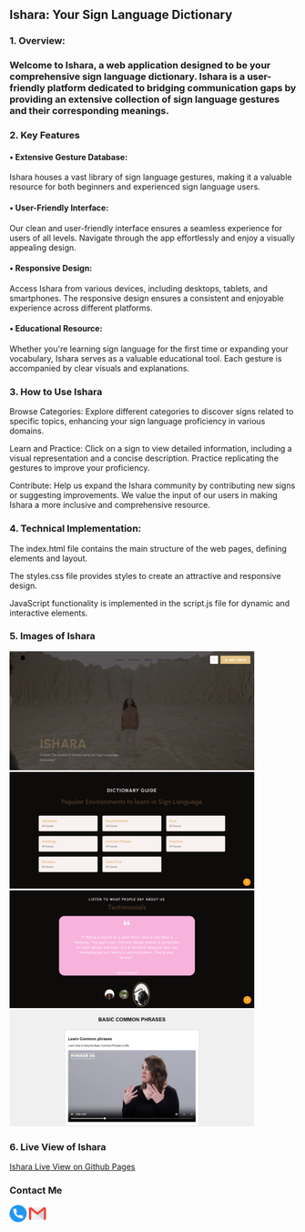 ## Ishara: Your Sign Language Dictionary 

### 1. Overview:
### Welcome to Ishara, a web application designed to be your comprehensive sign language dictionary. Ishara is a user-friendly platform dedicated to bridging communication gaps by providing an extensive collection of sign language gestures and their corresponding meanings.

### 2. Key Features
#### • Extensive Gesture Database: <br>
Ishara houses a vast library of sign language gestures, making it a valuable resource for both beginners and experienced sign language users.

#### • User-Friendly Interface: <br> 
Our clean and user-friendly interface ensures a seamless experience for users of all levels. Navigate through the app effortlessly and enjoy a visually appealing design.

#### • Responsive Design: <br> 
Access Ishara from various devices, including desktops, tablets, and smartphones. The responsive design ensures a consistent and enjoyable experience across different platforms.

#### • Educational Resource: <br> 
Whether you're learning sign language for the first time or expanding your vocabulary, Ishara serves as a valuable educational tool. Each gesture is accompanied by clear visuals and explanations.

### 3. How to Use Ishara
Browse Categories: Explore different categories to discover signs related to specific topics, enhancing your sign language proficiency in various domains.

Learn and Practice: Click on a sign to view detailed information, including a visual representation and a concise description. Practice replicating the gestures to improve your proficiency.

Contribute: Help us expand the Ishara community by contributing new signs or suggesting improvements. We value the input of our users in making Ishara a more inclusive and comprehensive resource.

### 4. Technical Implementation:

The index.html file contains the main structure of the web pages, defining elements and layout.

The styles.css file provides styles to create an attractive and responsive design.

JavaScript functionality is implemented in the script.js file for dynamic and interactive elements.



### 5. Images of Ishara <br>
<img src="readme-images\Ishara p1.png" width="430px">
<img src="readme-images\isharap2.png" width="430px">
<img src="readme-images\isharap3.png" width="430px">
<img src="readme-images\isharap4.png" width="430px"> 

### 6. Live View of Ishara <br>
[Ishara Live View on Github Pages](https://valerielisa.github.io/ishara/) 

### Contact Me
<a href="tel:0740343419"><img src="icons\telephone.png" width= "30px"></a>
<a href="mailto:valerielisaotieno@gmail.com"><img src="icons\gmail.png" width= "30px"></a>
